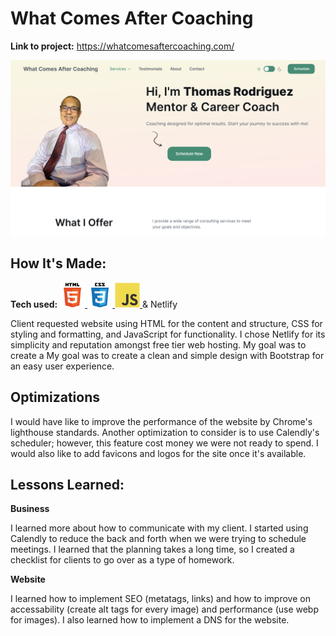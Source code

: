 # What Comes After Coaching

**Link to project:** https://whatcomesaftercoaching.com/

<img width="1279" alt="Career Coaching Website" src="./public/assets/img/careerCoaching.png">

## How It's Made:

**Tech used:** 
<a href="https://www.w3.org/html/" target="_blank" rel="noreferrer"> <img src="https://raw.githubusercontent.com/devicons/devicon/master/icons/html5/html5-original-wordmark.svg" alt="html5" width="40" height="40"/> </a> <a href="https://www.w3schools.com/css/" target="_blank" rel="noreferrer"> <img src="https://raw.githubusercontent.com/devicons/devicon/master/icons/css3/css3-original-wordmark.svg" alt="css3" width="40" height="40"/> </a> <a href="https://developer.mozilla.org/en-US/docs/Web/JavaScript" target="_blank" rel="noreferrer"> <img src="https://raw.githubusercontent.com/devicons/devicon/master/icons/javascript/javascript-original.svg" alt="javascript" width="40" height="40"/> </a> & Netlify

Client requested website using HTML for the content and structure, CSS for styling and formatting, and JavaScript for functionality. I chose Netlify for its simplicity and reputation amongst free tier web hosting. My goal was to create a My goal was to create a clean and simple design with Bootstrap for an easy user experience. 

## Optimizations

I would have like to improve the performance of the website by Chrome's lighthouse standards. Another optimization to consider is to use Calendly's scheduler; however, this feature cost money we were not ready to spend. I would also like to add favicons and logos for the site once it's available.

## Lessons Learned:

**Business**

I learned more about how to communicate with my client. I started using Calendly to reduce the back and forth when we were trying to schedule meetings. I learned that the planning takes a long time, so I created a checklist for clients to go over as a type of homework.  

**Website**

I learned how to implement SEO (metatags, links) and how to improve on accessability (create alt tags for every image) and performance (use webp for images). I also learned how to implement a DNS for the website.